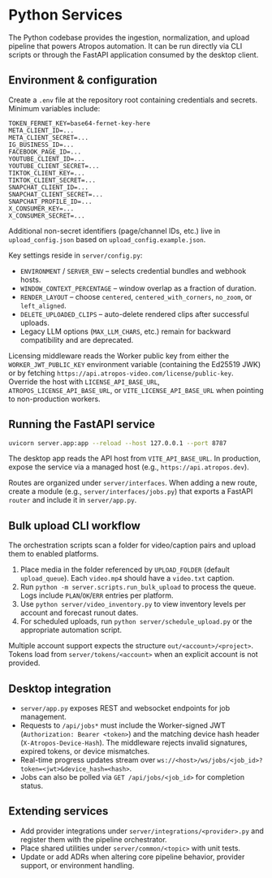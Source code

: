 # Python Services

The Python codebase provides the ingestion, normalization, and upload pipeline that powers Atropos automation. It can be run directly via CLI scripts or through the FastAPI application consumed by the desktop client.

## Environment & configuration

Create a `.env` file at the repository root containing credentials and secrets. Minimum variables include:

```env
TOKEN_FERNET_KEY=base64-fernet-key-here
META_CLIENT_ID=...
META_CLIENT_SECRET=...
IG_BUSINESS_ID=...
FACEBOOK_PAGE_ID=...
YOUTUBE_CLIENT_ID=...
YOUTUBE_CLIENT_SECRET=...
TIKTOK_CLIENT_KEY=...
TIKTOK_CLIENT_SECRET=...
SNAPCHAT_CLIENT_ID=...
SNAPCHAT_CLIENT_SECRET=...
SNAPCHAT_PROFILE_ID=...
X_CONSUMER_KEY=...
X_CONSUMER_SECRET=...
```

Additional non-secret identifiers (page/channel IDs, etc.) live in `upload_config.json` based on `upload_config.example.json`.

Key settings reside in `server/config.py`:

- `ENVIRONMENT` / `SERVER_ENV` – selects credential bundles and webhook hosts.
- `WINDOW_CONTEXT_PERCENTAGE` – window overlap as a fraction of duration.
- `RENDER_LAYOUT` – choose `centered`, `centered_with_corners`, `no_zoom`, or `left_aligned`.
- `DELETE_UPLOADED_CLIPS` – auto-delete rendered clips after successful uploads.
- Legacy LLM options (`MAX_LLM_CHARS`, etc.) remain for backward compatibility and are deprecated.

Licensing middleware reads the Worker public key from either the `WORKER_JWT_PUBLIC_KEY` environment variable (containing the Ed25519 JWK) or by fetching `https://api.atropos-video.com/license/public-key`. Override the host with `LICENSE_API_BASE_URL`, `ATROPOS_LICENSE_API_BASE_URL`, or `VITE_LICENSE_API_BASE_URL` when pointing to non-production workers.

## Running the FastAPI service

```bash
uvicorn server.app:app --reload --host 127.0.0.1 --port 8787
```

The desktop app reads the API host from `VITE_API_BASE_URL`. In production, expose the service via a managed host (e.g., `https://api.atropos.dev`).

Routes are organized under `server/interfaces`. When adding a new route, create a module (e.g., `server/interfaces/jobs.py`) that exports a FastAPI `router` and include it in `server/app.py`.

## Bulk upload CLI workflow

The orchestration scripts scan a folder for video/caption pairs and upload them to enabled platforms.

1. Place media in the folder referenced by `UPLOAD_FOLDER` (default `upload_queue`). Each `video.mp4` should have a `video.txt` caption.
2. Run `python -m server.scripts.run_bulk_upload` to process the queue. Logs include `PLAN`/`OK`/`ERR` entries per platform.
3. Use `python server/video_inventory.py` to view inventory levels per account and forecast runout dates.
4. For scheduled uploads, run `python server/schedule_upload.py` or the appropriate automation script.

Multiple account support expects the structure `out/<account>/<project>`. Tokens load from `server/tokens/<account>` when an explicit account is not provided.

## Desktop integration

- `server/app.py` exposes REST and websocket endpoints for job management.
- Requests to `/api/jobs*` must include the Worker-signed JWT (`Authorization: Bearer <token>`) and the matching device hash header (`X-Atropos-Device-Hash`). The middleware rejects invalid signatures, expired tokens, or device mismatches.
- Real-time progress updates stream over `ws://<host>/ws/jobs/<job_id>?token=<jwt>&device_hash=<hash>`.
- Jobs can also be polled via `GET /api/jobs/<job_id>` for completion status.

## Extending services

- Add provider integrations under `server/integrations/<provider>.py` and register them with the pipeline orchestrator.
- Place shared utilities under `server/common/<topic>` with unit tests.
- Update or add ADRs when altering core pipeline behavior, provider support, or environment handling.
